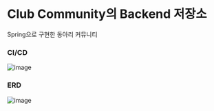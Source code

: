 # Club Community의 Backend 저장소

Spring으로 구현한 동아리 커뮤니티

### CI/CD
![image](https://github.com/joon6093/Club-Community_Backend/assets/118044367/ee2fcdb0-0089-4144-843c-e3f81f559bf6)

### ERD
![image](https://github.com/joon6093/Club-Community_Backend/assets/96743351/9c83bc51-7f02-4810-887a-9497d932806c)
